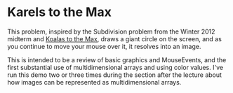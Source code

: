 # Karels to the Max

This problem, inspired by the Subdivision problem from the Winter 2012 midterm and [Koalas to the Max](http://www.koalastothemax.com/), draws a giant circle on the screen, and as you continue to move your mouse over it, it resolves into an image.

This is intended to be a review of basic graphics and MouseEvents, and the first substantial use of multidimensional arrays and using color values. I've run this demo two or three times during the section after the lecture about how images can be represented as multidimensional arrays. 